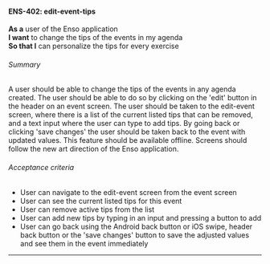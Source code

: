 #### ENS-402: edit-event-tips
**As a** user of the Enso application <br />
**I want** to change the tips of the events in my agenda <br />
**So that I** can personalize the tips for every exercise

###### Summary
A user should be able to change the tips of the events in any agenda created. The user should be able to do so by clicking on the 'edit' button in the header on an event screen. The user should be taken to the edit-event screen, where there is a list of the current listed tips that can be removed, and a text input where the user can type to add tips. By going back or clicking 'save changes' the user should be taken back to the event with updated values. This feature should be available offline. Screens should follow the new art direction of the Enso application.

###### Acceptance criteria
- User can navigate to the edit-event screen from the event screen
- User can see the current listed tips for this event
- User can remove active tips from the list
- User can add new tips by typing in an input and pressing a button to add
- User can go back using the Android back button or iOS swipe, header back button or the 'save changes' button to save the adjusted values and see them in the event immediately

---
